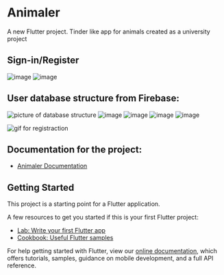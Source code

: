 # Animaler

A new Flutter project. Tinder like app for animals created as a university project
## Sign-in/Register 
![image](https://user-images.githubusercontent.com/75665204/151787099-72fcb348-3782-450d-a811-ddc2977bfecb.png)
![image](https://user-images.githubusercontent.com/75665204/151787163-e0610a85-14cf-4120-aab8-ac687a25865d.png)
## User database structure from Firebase:
![picture of database structure](https://i.imgur.com/6zfMipj.png)
![image](https://user-images.githubusercontent.com/75665204/151787928-fadc544c-0807-46a1-a50c-ec9e5e480ce0.png)
![image](https://user-images.githubusercontent.com/75665204/151788503-217a0f89-5fbf-4b64-ab3a-67aa4b969571.png)
![image](https://user-images.githubusercontent.com/75665204/151788676-8e24059c-adb0-4544-8c61-170c6f3613da.png)
![image](https://user-images.githubusercontent.com/75665204/151788716-a7e1bcb4-3327-4773-9a95-48cf45ad5683.png)

![gif for registraction](https://cdn.discordapp.com/attachments/894606022700859400/937401241724678194/unknown.png)

## Documentation for the project:

- [Animaler Documentation](https://docs.google.com/document/d/10F9KEax9Z8aS3BZGjH8ofxIfaTayBTvsJMGG8gCon3A/edit?usp=sharing)

## Getting Started

This project is a starting point for a Flutter application.

A few resources to get you started if this is your first Flutter project:

- [Lab: Write your first Flutter app](https://flutter.dev/docs/get-started/codelab)
- [Cookbook: Useful Flutter samples](https://flutter.dev/docs/cookbook)

For help getting started with Flutter, view our
[online documentation](https://flutter.dev/docs), which offers tutorials,
samples, guidance on mobile development, and a full API reference.

